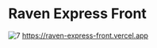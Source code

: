 # Raven Express Front

![7](https://github.com/ziynnyiy/raven-express-front/assets/130062212/3ade5100-224f-4881-be68-b6e3c98664bf)
https://raven-express-front.vercel.app
